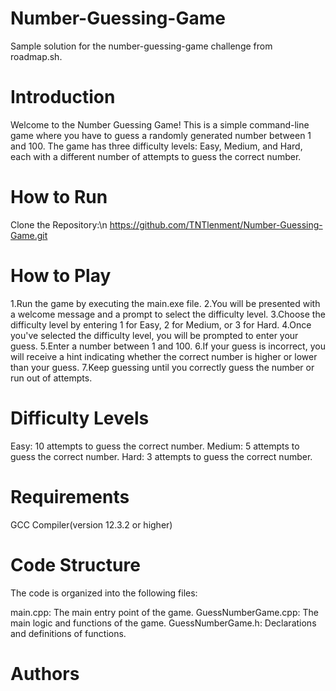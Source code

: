# Number-Guessing-Game
Sample solution for the number-guessing-game challenge from roadmap.sh.
# Introduction
Welcome to the Number Guessing Game! This is a simple command-line game where you have to guess a randomly generated number between 1 and 100. The game has three difficulty levels: Easy, Medium, and Hard, each with a different number of attempts to guess the correct number.
# How to Run
Clone the Repository:\n
https://github.com/TNTlenment/Number-Guessing-Game.git
# How to Play
1.Run the game by executing the main.exe file.
2.You will be presented with a welcome message and a prompt to select the difficulty level.
3.Choose the difficulty level by entering 1 for Easy, 2 for Medium, or 3 for Hard.
4.Once you've selected the difficulty level, you will be prompted to enter your guess.
5.Enter a number between 1 and 100.
6.If your guess is incorrect, you will receive a hint indicating whether the correct number is higher or lower than your guess.
7.Keep guessing until you correctly guess the number or run out of attempts.
# Difficulty Levels
Easy: 10 attempts to guess the correct number.
Medium: 5 attempts to guess the correct number.
Hard: 3 attempts to guess the correct number.
# Requirements
GCC Compiler(version 12.3.2 or higher)
# Code Structure
The code is organized into the following files:

main.cpp: The main entry point of the game.
GuessNumberGame.cpp: The main logic and functions of the game.
GuessNumberGame.h: Declarations and definitions of functions.
# Authors
